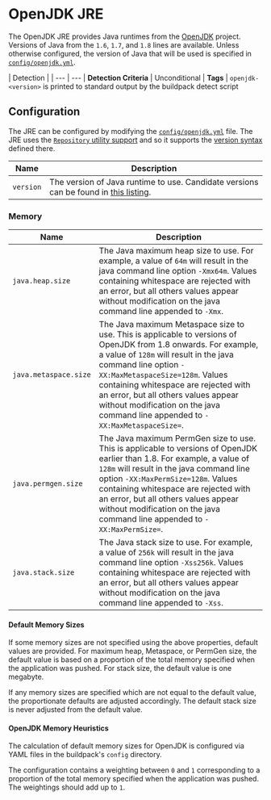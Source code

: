 # OpenJDK JRE
The OpenJDK JRE provides Java runtimes from the [OpenJDK][openjdk] project.  Versions of Java from the `1.6`, `1.7`, and `1.8` lines are available.  Unless otherwise configured, the version of Java that will be used is specified in [`config/openjdk.yml`][openjdk_yml].

[openjdk]: http://openjdk.java.net
[openjdk_yml]: ../config/openjdk.yml

| Detection |
| --- | ---
| **Detection Criteria** | Unconditional
| **Tags** | `openjdk-<version>` is printed to standard output by the buildpack detect script


## Configuration
The JRE can be configured by modifying the [`config/openjdk.yml`][openjdk_yml] file.  The JRE uses the [`Repository` utility support][util_repositories] and so it supports the [version syntax][version_syntax]  defined there.

[openjdk_yml]: ../config/openjdk.yml
[util_repositories]: util-repositories.md
[version_syntax]: util-repositories.md#version-syntax-and-ordering

| Name | Description
| ---- | -----------
| `version` | The version of Java runtime to use.  Candidate versions can be found in [this listing][openjdk_index_yml].

[openjdk_index_yml]: http://download.pivotal.io.s3.amazonaws.com/openjdk/lucid/x86_64/index.yml

### Memory

| Name | Description
| ---- | -----------
| `java.heap.size` | The Java maximum heap size to use. For example, a value of `64m` will result in the java command line option `-Xmx64m`. Values containing whitespace are rejected with an error, but all others values appear without modification on the java command line appended to `-Xmx`.
| `java.metaspace.size` | The Java maximum Metaspace size to use. This is applicable to versions of OpenJDK from 1.8 onwards. For example, a value of `128m` will result in the java command line option `-XX:MaxMetaspaceSize=128m`. Values containing whitespace are rejected with an error, but all others values appear without modification on the java command line appended to `-XX:MaxMetaspaceSize=`.
| `java.permgen.size` | The Java maximum PermGen size to use. This is applicable to versions of OpenJDK earlier than 1.8. For example, a value of `128m` will result in the java command line option `-XX:MaxPermSize=128m`. Values containing whitespace are rejected with an error, but all others values appear without modification on the java command line appended to `-XX:MaxPermSize=`.
| `java.stack.size` | The Java stack size to use. For example, a value of `256k` will result in the java command line option `-Xss256k`. Values containing whitespace are rejected with an error, but all others values appear without modification on the java command line appended to `-Xss`.

#### Default Memory Sizes

If some memory sizes are not specified using the above properties, default values are provided. For maximum heap, Metaspace, or PermGen size, the default value is based on a proportion of the total memory specified when the application was pushed. For stack size, the default value is one megabyte.

If any memory sizes are specified which are not equal to the default value, the proportionate defaults are adjusted accordingly. The default stack size is never adjusted from the default value.

#### OpenJDK Memory Heuristics

The calculation of default memory sizes for OpenJDK is configured via YAML files in the buildpack's `config` directory.

The configuration contains a weighting between `0` and `1` corresponding to a proportion of the total memory specified when the application was pushed. The weightings should add up to `1`.
